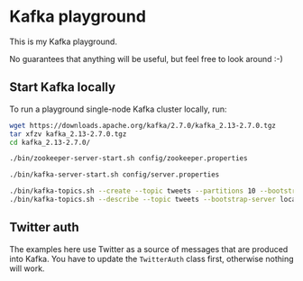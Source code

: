 # Kafka playground

This is my Kafka playground.

No guarantees that anything will be useful, but feel free to look around :-)

## Start Kafka locally

To run a playground single-node Kafka cluster locally, run:

```bash
wget https://downloads.apache.org/kafka/2.7.0/kafka_2.13-2.7.0.tgz
tar xfzv kafka_2.13-2.7.0.tgz
cd kafka_2.13-2.7.0/

./bin/zookeeper-server-start.sh config/zookeeper.properties

./bin/kafka-server-start.sh config/server.properties

./bin/kafka-topics.sh --create --topic tweets --partitions 10 --bootstrap-server localhost:9092
./bin/kafka-topics.sh --describe --topic tweets --bootstrap-server localhost:9092
```

## Twitter auth

The examples here use Twitter as a source of messages that are produced into Kafka.
You have to update the `TwitterAuth` class first, otherwise nothing will work.
